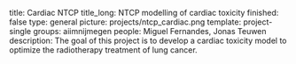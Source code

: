 title: Cardiac NTCP
title_long: NTCP modelling of cardiac toxicity
finished: false
type: general
picture: projects/ntcp_cardiac.png
template: project-single
groups: aiimnijmegen
people: Miguel Fernandes, Jonas Teuwen
description: The goal of this project is to develop a cardiac toxicity model to optimize the radiotherapy treatment of lung cancer.
